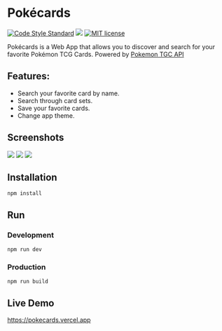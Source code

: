 #  Pokécards
[![Code Style Standard](https://camo.githubusercontent.com/d0f65430681b67b7104f6130ada8c098ec5f66ba/68747470733a2f2f696d672e736869656c64732e696f2f62616467652f636f64652532307374796c652d7374616e646172642d627269676874677265656e2e7376673f7374796c653d666c6174)](https://github.com/standard/standard)
![](https://www.repostatus.org/badges/latest/wip.svg)
[![MIT license](https://img.shields.io/badge/License-MIT-blue.svg)](https://lbesson.mit-license.org/)

Pokécards is a Web App that allows you to discover and search for your favorite Pokémon TCG Cards. Powered by [Pokemon TGC API](https://pokemontcg.io)

## Features:

* Search your favorite card by name.
* Search through card sets.
* Save your favorite cards.
* Change app theme.

## Screenshots
![](https://jose-stuff.s3.us-east-2.amazonaws.com/Pokecards/pokecards-1.png)
![](https://jose-stuff.s3.us-east-2.amazonaws.com/Pokecards/pokecards-3.png)
![](https://jose-stuff.s3.us-east-2.amazonaws.com/Pokecards/pokecards-2.png)

## Installation

```
npm install
```

## Run

### Development

```
npm run dev
```

### Production

```
npm run build
```

## Live Demo

https://pokecards.vercel.app
